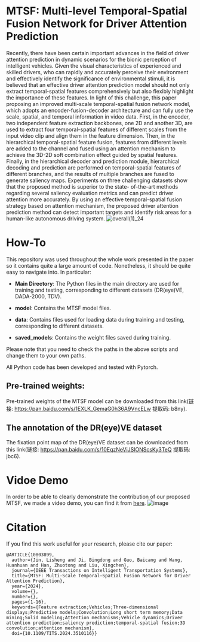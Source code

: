 # MTSF: Multi-level Temporal-Spatial Fusion Network for Driver Attention Prediction
Recently, there have been certain important advances in the field of driver attention prediction in dynamic scenarios for the bionic perception of intelligent vehicles. Given the visual characteristics of experienced and skilled drivers, who can rapidly and accurately perceive their environment and effectively identify the significance of environmental stimuli, it is believed that an effective driver attention prediction model should not only extract temporal-spatial features comprehensively but also flexibly highlight the importance of these features. In light of this challenge, this paper proposing an improved multi-scale temporal-spatial fusion network model, which adopts an encoder-fusion-decoder architecture and can fully use the scale, spatial, and temporal information in video data. First, in the encoder, two independent feature extraction backbones, one 2D and another 3D, are used to extract four temporal-spatial features of different scales from the input video clip and align them in the feature dimension. Then, in the hierarchical temporal-spatial feature fusion, features from different levels are added to the channel and fused using an attention mechanism to achieve the 3D-2D soft combination effect guided by spatial features. Finally, in the hierarchical decoder and prediction module, hierarchical decoding and prediction are performed on temporal-spatial features of different branches, and the results of multiple branches are fused to generate saliency maps. Experiments on three challenging datasets show that the proposed method is superior to the state- of-the-art methods regarding several saliency evaluation metrics and can predict driver attention more accurately. By using an effective temporal-spatial fusion strategy based on attention mechanism, the proposed driver attention prediction method can detect important targets and identify risk areas for a human-like autonomous driving system.
![overall(1)_24](https://user-images.githubusercontent.com/68813286/226500933-4e3207d1-6728-40c7-abf8-4e9a01769346.png)

# How-To

This repository was used throughout the whole work presented in the paper so it contains quite a large amount of code. Nonetheless, it should be quite easy to navigate into. In particular:

- **Main Directory**: The Python files in the main directory are used for training and testing, corresponding to different datasets (DR(eye)VE, DADA-2000, TDV).

- **model**: Contains the MTSF model files.

- **data**: Contains files used for loading data during training and testing, corresponding to different datasets.

- **saved_models**: Contains the weight files saved during training.

Please note that you need to check the paths in the above scripts and change them to your own paths.

All Python code has been developed and tested with Pytorch.

## Pre-trained weights:
Pre-trained weights of the MTSF model can be downloaded from this link(链接: https://pan.baidu.com/s/1EXLK_GemaG0h36A9VncELw 提取码: b8ny).

## The annotation of the DR(eye)VE dataset
The fixation point map of the DR(eye)VE dataset can be downloaded from this link(链接: https://pan.baidu.com/s/10EqzNeViJSlONScsKy3TeQ 提取码: jbc6).

# Vidoe Demo
In order to be able to clearly demonstrate the contribution of our proposed MTSF, we made a video demo, you can find it from [here](https://www.bilibili.com/video/BV1cx4y1N7Vq/?spm_id_from=333.999.0.0&vd_source=52c141951b0d1bd188be6c941f796841).
![image](https://user-images.githubusercontent.com/68813286/226501296-7b7f3a1c-36f3-41be-96e3-4c5404db832d.png)

# Citation
If you find this work useful for your research, please cite our paper:  
```  
@ARTICLE{10803899,  
  author={Jin, Lisheng and Ji, Bingdong and Guo, Baicang and Wang, Huanhuan and Han, Zhuotong and Liu, Xingchen},  
  journal={IEEE Transactions on Intelligent Transportation Systems},   
  title={MTSF: Multi-Scale Temporal–Spatial Fusion Network for Driver Attention Prediction},   
  year={2024},  
  volume={},  
  number={},  
  pages={1-16},  
  keywords={Feature extraction;Vehicles;Three-dimensional displays;Predictive models;Convolution;Long short term memory;Data mining;Solid modeling;Attention mechanisms;Vehicle dynamics;Driver attention prediction;saliency prediction;temporal-spatial fusion;3D convolution;attention mechanism},  
  doi={10.1109/TITS.2024.3510116}}
```  

